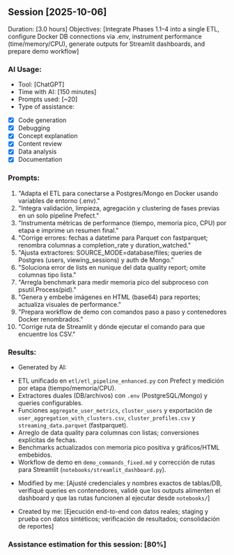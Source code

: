 ## Session [2025-10-06]

Duration: [3.0 hours]
Objectives: [Integrate Phases 1.1–4 into a single ETL, configure Docker DB connections via .env, instrument performance (time/memory/CPU), generate outputs for Streamlit dashboards, and prepare demo workflow]

### AI Usage:

* Tool: [ChatGPT]
* Time with AI: [150 minutes]
* Prompts used: [~20]
* Type of assistance:
* [x] Code generation
* [x] Debugging
* [x] Concept explanation
* [x] Content review
* [x] Data analysis
* [x] Documentation

### Prompts:

1) "Adapta el ETL para conectarse a Postgres/Mongo en Docker usando variables de entorno (.env)."
2) "Integra validación, limpieza, agregación y clustering de fases previas en un solo pipeline Prefect."
3) "Instrumenta métricas de performance (tiempo, memoria pico, CPU) por etapa e imprime un resumen final."
4) "Corrige errores: fechas a datetime para Parquet con fastparquet; renombra columnas a completion_rate y duration_watched."
5) "Ajusta extractores: SOURCE_MODE=database/files; queries de Postgres (users, viewing_sessions) y auth de Mongo."
6) "Soluciona error de lists en nunique del data quality report; omite columnas tipo lista."
7) "Arregla benchmark para medir memoria pico del subproceso con psutil.Process(pid)."
8) "Genera y embebe imágenes en HTML (base64) para reportes; actualiza visuales de performance."
9) "Prepara workflow de demo con comandos paso a paso y contenedores Docker renombrados."
10) "Corrige ruta de Streamlit y dónde ejecutar el comando para que encuentre los CSV."

### Results:

* Generated by AI:

- ETL unificado en `etl/etl_pipeline_enhanced.py` con Prefect y medición por etapa (tiempo/memoria/CPU).
- Extractores duales (DB/archivos) con `.env` (PostgreSQL/Mongo) y queries configurables.
- Funciones `aggregate_user_metrics`, `cluster_users` y exportación de `user_aggregation_with_clusters.csv`, `cluster_profiles.csv` y `streaming_data.parquet` (fastparquet).
- Arreglo de data quality para columnas con listas; conversiones explícitas de fechas.
- Benchmarks actualizados con memoria pico positiva y gráficos/HTML embebidos.
- Workflow de demo en `demo_commands_fixed.md` y corrección de rutas para Streamlit (`notebooks/streamlit_dashboard.py`).

* Modified by me: [Ajusté credenciales y nombres exactos de tablas/DB, verifiqué queries en contenedores, validé que los outputs alimenten el dashboard y que las rutas funcionen al ejecutar desde `notebooks/`]

* Created by me: [Ejecución end-to-end con datos reales; staging y prueba con datos sintéticos; verificación de resultados; consolidación de reportes]

### Assistance estimation for this session: [80%]


